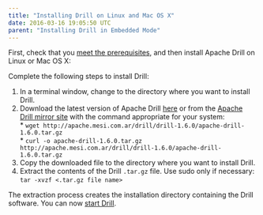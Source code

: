```yaml
---
title: "Installing Drill on Linux and Mac OS X"
date: 2016-03-16 19:05:50 UTC
parent: "Installing Drill in Embedded Mode"
---
```

First, check that you [meet the prerequisites]({{site.baseurl}}/docs/embedded-mode-prerequisites), and then install Apache Drill on Linux or Mac OS X:

Complete the following steps to install Drill:  

1. In a terminal window, change to the directory where you want to install Drill.  
2. Download the latest version of Apache Drill [here](http://www.apache.org/dyn/closer.lua?filename=drill/drill-1.6.0/apache-drill-1.6.0.tar.gz&action=download) or from the [Apache Drill mirror site](http://www.apache.org/dyn/closer.cgi/drill/drill-1.6.0/apache-drill-1.6.0.tar.gz) with the command appropriate for your system:  
       * `wget http://apache.mesi.com.ar/drill/drill-1.6.0/apache-drill-1.6.0.tar.gz`  
       * `curl -o apache-drill-1.6.0.tar.gz http://apache.mesi.com.ar/drill/drill-1.6.0/apache-drill-1.6.0.tar.gz`  
3. Copy the downloaded file to the directory where you want to install Drill.  
4. Extract the contents of the Drill `.tar.gz` file. Use sudo only if necessary:  
`tar -xvzf <.tar.gz file name>`  

The extraction process creates the installation directory containing the Drill software. You can now [start Drill]({{site.baseurl}}/docs/starting-drill-on-linux-and-mac-os-x).
